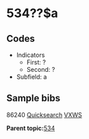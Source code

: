 # 534??$a

## Codes

-   Indicators
    -   First: ?
    -   Second: ?
-   Subfield: a

## Sample bibs

86240 [Quicksearch](https://search.library.yale.edu/catalog/86240) [VXWS](http://prodorbis.library.yale.edu:7014/vxws/GetHoldingsService?bibId=86240)

**Parent topic:**[534](../../tags/534/534.md)

